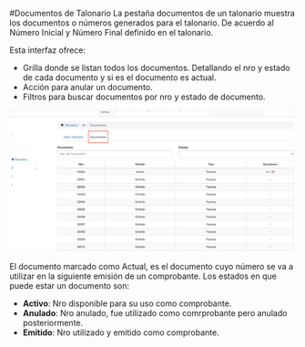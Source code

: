#Documentos de Talonario
La pestaña documentos de un talonario muestra los
documentos o números generados para el talonario. De acuerdo al Número Inicial y Número Final
definido en el talonario.

Esta interfaz ofrece:

- Grilla donde se listan todos los documentos. Detallando el nro y estado de cada documento y si es el documento es actual.
- Acción para anular un documento.
- Filtros para buscar documentos por nro y estado de documento.

![Documentos de Talonario](img/documentos_de_talonario.png)

El documento marcado como Actual, es el documento cuyo número se va a utilizar en la siguiente
emisión de un comprobante.
Los estados en que puede estar un documento son:

- **Activo**: Nro disponible para su uso como comprobante.
- **Anulado**: Nro anulado, fue utilizado como comrprobante pero anulado posteriormente.
- **Emitido**: Nro utilizado y emitido como comprobante.
